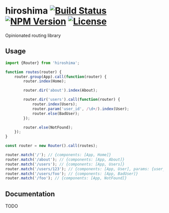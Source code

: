 hiroshima [![Build Status](http://img.shields.io/travis/goodybag/hiroshima.svg?style=flat)](https://travis-ci.org/goodybag/hiroshima) [![NPM Version](http://img.shields.io/npm/v/hiroshima.svg?style=flat)](https://npmjs.org/package/hiroshima) [![License](http://img.shields.io/npm/l/hiroshima.svg?style=flat)](https://github.com/goodybag/hiroshima/blob/master/LICENSE)
=========

Opinionated routing library

Usage
-----

```js
import {Router} from 'hiroshima';

function routes(router) {
    router.group(App).call(function(router) {
        router.index(Home);

        router.dir('about').index(About);

        router.dir('users').call(function(router) {
            router.index(Users);
            router.param('user_id', /\d+/).index(User);
            router.else(BadUser);
        });

        router.else(NotFound);
    });
}

const router = new Router().call(routes);

router.match('/'); // {components: [App, Home]}
router.match('/about'); // {components: [App, About]}
router.match('/users'); // {components: [App, Users]}
router.match('/users/123'); // {components: [App, User], params: {user_id: '123'}}
router.match('/users/foo'); // {components: [App, BadUser]}
router.match('/foo'); // {components: [App, NotFound]}
```

Documentation
-------------

TODO
